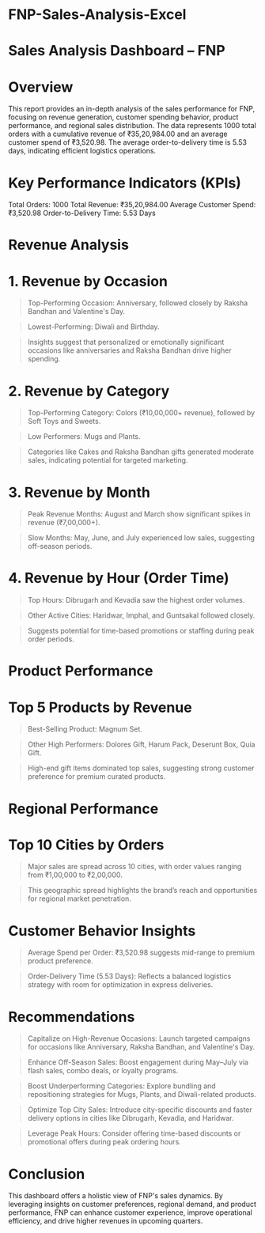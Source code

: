 # FNP-Sales-Analysis-Excel

# Sales Analysis Dashboard – FNP

# Overview
   This report provides an in-depth analysis of the sales performance for FNP, focusing on revenue generation, customer spending behavior, product performance, and regional sales distribution. The data represents 1000 total orders with a cumulative revenue of ₹35,20,984.00 and an average customer spend of ₹3,520.98. The average order-to-delivery time is 5.53 days, indicating efficient logistics operations.

# Key Performance Indicators (KPIs)

Total Orders: 1000
Total Revenue: ₹35,20,984.00
Average Customer Spend: ₹3,520.98
Order-to-Delivery Time: 5.53 Days

# Revenue Analysis
# 1. Revenue by Occasion
> Top-Performing Occasion: Anniversary, followed closely by Raksha Bandhan and Valentine's Day.

> Lowest-Performing: Diwali and Birthday.

> Insights suggest that personalized or emotionally significant occasions like anniversaries and Raksha Bandhan drive higher spending.

# 2. Revenue by Category
> Top-Performing Category: Colors (₹10,00,000+ revenue), followed by Soft Toys and Sweets.

> Low Performers: Mugs and Plants.

> Categories like Cakes and Raksha Bandhan gifts generated moderate sales, indicating potential for targeted marketing.

# 3. Revenue by Month
> Peak Revenue Months: August and March show significant spikes in revenue (₹7,00,000+).

> Slow Months: May, June, and July experienced low sales, suggesting off-season periods.

# 4. Revenue by Hour (Order Time)
> Top Hours: Dibrugarh and Kevadia saw the highest order volumes.

> Other Active Cities: Haridwar, Imphal, and Guntsakal followed closely.

> Suggests potential for time-based promotions or staffing during peak order periods.

# Product Performance
# Top 5 Products by Revenue
> Best-Selling Product: Magnum Set.

> Other High Performers: Dolores Gift, Harum Pack, Deserunt Box, Quia Gift.

> High-end gift items dominated top sales, suggesting strong customer preference for premium curated products.

# Regional Performance
# Top 10 Cities by Orders
> Major sales are spread across 10 cities, with order values ranging from ₹1,00,000 to ₹2,00,000.

> This geographic spread highlights the brand’s reach and opportunities for regional market penetration.

# Customer Behavior Insights
> Average Spend per Order: ₹3,520.98 suggests mid-range to premium product preference.

> Order-Delivery Time (5.53 Days): Reflects a balanced logistics strategy with room for optimization in express deliveries.

# Recommendations
> Capitalize on High-Revenue Occasions: Launch targeted campaigns for occasions like Anniversary, Raksha Bandhan, and Valentine's Day.

> Enhance Off-Season Sales: Boost engagement during May–July via flash sales, combo deals, or loyalty programs.

> Boost Underperforming Categories: Explore bundling and repositioning strategies for Mugs, Plants, and Diwali-related products.

> Optimize Top City Sales: Introduce city-specific discounts and faster delivery options in cities like Dibrugarh, Kevadia, and Haridwar.

> Leverage Peak Hours: Consider offering time-based discounts or promotional offers during peak ordering hours.

# Conclusion
  This dashboard offers a holistic view of FNP's sales dynamics. By leveraging insights on customer preferences, regional demand, and product performance, FNP can enhance customer experience, improve operational efficiency, and drive higher revenues in upcoming quarters.

